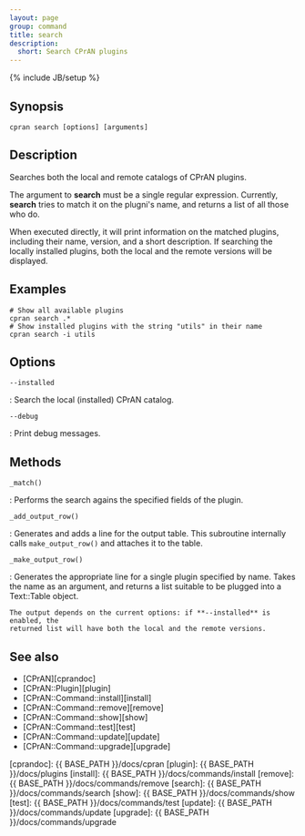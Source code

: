 ```yaml
---
layout: page
group: command
title: search
description:
  short: Search CPrAN plugins
---
```

{% include JB/setup %}

## Synopsis

    cpran search [options] [arguments]

## Description

Searches both the local and remote catalogs of CPrAN plugins.

The argument to **search** must be a single regular expression. Currently,
**search** tries to match it on the plugni's name, and returns a list of all
those who do.

When executed directly, it will print information on the matched plugins,
including their name, version, and a short description. If searching the locally
installed plugins, both the local and the remote versions will be displayed.

## Examples

    # Show all available plugins
    cpran search .*
    # Show installed plugins with the string "utils" in their name
    cpran search -i utils

## Options

`--installed`

  : Search the local (installed) CPrAN catalog.

`--debug`

  : Print debug messages.

## Methods

`_match()`

  : Performs the search agains the specified fields of the plugin.

`_add_output_row()`

  : Generates and adds a line for the output table. This subroutine internally calls
    `make_output_row()` and attaches it to the table.

`_make_output_row()`

  : Generates the appropriate line for a single plugin specified by name. Takes the
    name as an argument, and returns a list suitable to be plugged into a
    Text::Table object.

    The output depends on the current options: if **--installed** is enabled, the
    returned list will have both the local and the remote versions.

## See also

* [CPrAN][cprandoc]
* [CPrAN::Plugin][plugin]
* [CPrAN::Command::install][install]
* [CPrAN::Command::remove][remove]
* [CPrAN::Command::show][show]
* [CPrAN::Command::test][test]
* [CPrAN::Command::update][update]
* [CPrAN::Command::upgrade][upgrade]

[cprandoc]: {{ BASE_PATH }}/docs/cpran
[plugin]:   {{ BASE_PATH }}/docs/plugins
[install]:  {{ BASE_PATH }}/docs/commands/install
[remove]:   {{ BASE_PATH }}/docs/commands/remove
[search]:   {{ BASE_PATH }}/docs/commands/search
[show]:     {{ BASE_PATH }}/docs/commands/show
[test]:     {{ BASE_PATH }}/docs/commands/test
[update]:   {{ BASE_PATH }}/docs/commands/update
[upgrade]:  {{ BASE_PATH }}/docs/commands/upgrade
